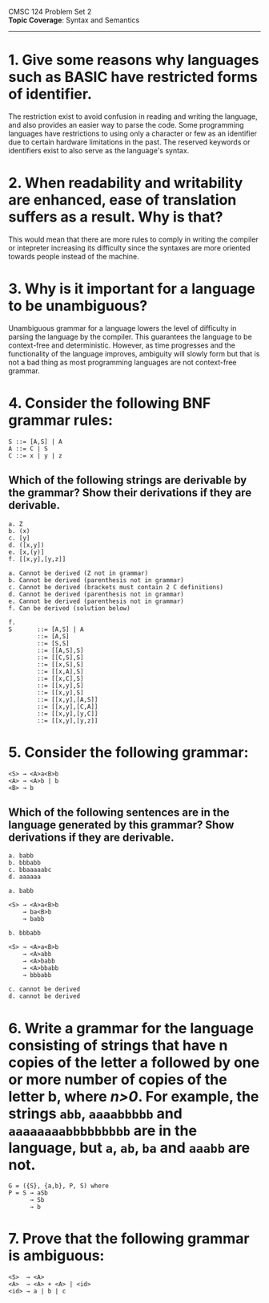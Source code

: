 CMSC 124 Problem Set 2  
**Topic Coverage**: Syntax and Semantics

----

# 1. Give some reasons why languages such as BASIC have restricted forms of identifier.
The restriction exist to avoid confusion in reading and writing the language, and also provides an easier way to parse the code. Some programming languages have restrictions to using only a character or few as an identifier due to certain hardware limitations in the past. The reserved keywords or identifiers exist to also serve as the language's syntax.

# 2. When readability and writability are enhanced, ease of translation suffers as a result. Why is that?
This would mean that there are more rules to comply in writing the compiler or intepreter increasing its difficulty since the syntaxes are more oriented towards people instead of the machine.

# 3. Why is it important for a language to be unambiguous?
Unambiguous grammar for a language lowers the level of difficulty in parsing the language by the compiler. This guarantees the language to be context-free and deterministic. However, as time progresses and the functionality of the language improves, ambiguity will slowly form but that is not a bad thing as most programming languages are not context-free grammar.

# 4. Consider the following BNF grammar rules:
```
S ::= [A,S] | A  
A ::= C | S  
C ::= x | y | z
```
## Which of the following strings are derivable by the grammar? Show their derivations if they are derivable.
```
a. Z  
b. (x)  
c. [y]  
d. ([x,y])  
e. [x,(y)]  
f. [[x,y],[y,z]]
```
```
a. Cannot be derived (Z not in grammar)
b. Cannot be derived (parenthesis not in grammar)
c. Cannot be derived (brackets must contain 2 C definitions)
d. Cannot be derived (parenthesis not in grammar)
e. Cannot be derived (parenthesis not in grammar)
f. Can be derived (solution below)
```
```
f.
S       ::= [A,S] | A
		::= [A,S]
		::= [S,S]
		::= [[A,S],S]
		::= [[C,S],S]
		::= [[x,S],S]
		::= [[x,A],S]
		::= [[x,C],S]
		::= [[x,y],S]
		::= [[x,y],S]
		::= [[x,y],[A,S]]
		::= [[x,y],[C,A]]
		::= [[x,y],[y,C]]
		::= [[x,y],[y,z]]
```

# 5. Consider the following grammar:
```
<S> → <A>a<B>b  
<A> → <A>b | b  
<B> → b
```
## Which of the following sentences are in the language generated by this grammar? Show derivations if they are derivable.
```
a. babb  
b. bbbabb  
c. bbaaaaabc  
d. aaaaaa
```
```
a. babb

<S> → <A>a<B>b
	→ ba<B>b
	→ babb
```
```
b. bbbabb

<S> → <A>a<B>b
	→ <A>abb
	→ <A>babb
	→ <A>bbabb
	→ bbbabb
```
```
c. cannot be derived 
d. cannot be derived 
```

# 6. Write a grammar for the language consisting of strings that have n copies of the letter a followed by one or more number of copies of the letter b, where *n>0*. For example, the strings `abb`, `aaaabbbbb` and `aaaaaaaabbbbbbbbb` are in the language, but `a`, `ab`, `ba` and `aaabb` are not.
```
G = ({S}, {a,b}, P, S) where
P = S → aSb
	  → Sb
	  → b
```
# 7. Prove that the following grammar is ambiguous:
```
<S>  → <A>  
<A>  → <A> + <A> | <id>  
<id> → a | b | c
```
